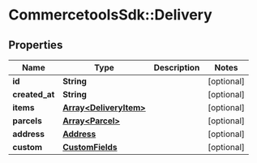 # CommercetoolsSdk::Delivery

## Properties
Name | Type | Description | Notes
------------ | ------------- | ------------- | -------------
**id** | **String** |  | [optional] 
**created_at** | **String** |  | [optional] 
**items** | [**Array&lt;DeliveryItem&gt;**](DeliveryItem.md) |  | [optional] 
**parcels** | [**Array&lt;Parcel&gt;**](Parcel.md) |  | [optional] 
**address** | [**Address**](Address.md) |  | [optional] 
**custom** | [**CustomFields**](CustomFields.md) |  | [optional] 


